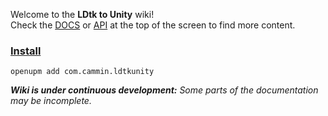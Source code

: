 Welcome to the **LDtk to Unity** wiki!  
Check the [DOCS](documentation/Main.md) or [API](api/Main.md) at the top of the screen to find more content.


### [Install](documentation/Installation/Install.md)
```
openupm add com.cammin.ldtkunity
```

_**Wiki is under continuous development:** Some parts of the documentation may be incomplete._